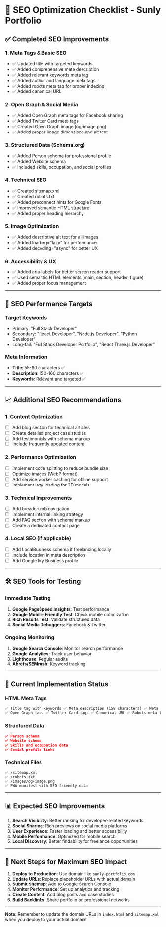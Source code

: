 # 🚀 SEO Optimization Checklist - Sunly Portfolio

## ✅ **Completed SEO Improvements**

### **1. Meta Tags & Basic SEO**

- ✅ Updated title with targeted keywords
- ✅ Added comprehensive meta description
- ✅ Added relevant keywords meta tag
- ✅ Added author and language meta tags
- ✅ Added robots meta tag for proper indexing
- ✅ Added canonical URL

### **2. Open Graph & Social Media**

- ✅ Added Open Graph meta tags for Facebook sharing
- ✅ Added Twitter Card meta tags
- ✅ Created Open Graph image (og-image.png)
- ✅ Added proper image dimensions and alt text

### **3. Structured Data (Schema.org)**

- ✅ Added Person schema for professional profile
- ✅ Added Website schema
- ✅ Included skills, occupation, and social profiles

### **4. Technical SEO**

- ✅ Created sitemap.xml
- ✅ Created robots.txt
- ✅ Added preconnect hints for Google Fonts
- ✅ Improved semantic HTML structure
- ✅ Added proper heading hierarchy

### **5. Image Optimization**

- ✅ Added descriptive alt text for all images
- ✅ Added loading="lazy" for performance
- ✅ Added decoding="async" for better UX

### **6. Accessibility & UX**

- ✅ Added aria-labels for better screen reader support
- ✅ Used semantic HTML elements (main, section, header, figure)
- ✅ Added proper focus management

---

## 🎯 **SEO Performance Targets**

### **Target Keywords**

- Primary: "Full Stack Developer"
- Secondary: "React Developer", "Node.js Developer", "Python Developer"
- Long-tail: "Full Stack Developer Portfolio", "React Three.js Developer"

### **Meta Information**

- **Title**: 55-60 characters ✅
- **Description**: 150-160 characters ✅
- **Keywords**: Relevant and targeted ✅

---

## 📈 **Additional SEO Recommendations**

### **1. Content Optimization**

- [ ] Add blog section for technical articles
- [ ] Create detailed project case studies
- [ ] Add testimonials with schema markup
- [ ] Include frequently updated content

### **2. Performance Optimization**

- [ ] Implement code splitting to reduce bundle size
- [ ] Optimize images (WebP format)
- [ ] Add service worker caching for offline support
- [ ] Implement lazy loading for 3D models

### **3. Technical Improvements**

- [ ] Add breadcrumb navigation
- [ ] Implement internal linking strategy
- [ ] Add FAQ section with schema markup
- [ ] Create a dedicated contact page

### **4. Local SEO (if applicable)**

- [ ] Add LocalBusiness schema if freelancing locally
- [ ] Include location in meta description
- [ ] Add Google My Business profile

---

## 🛠️ **SEO Tools for Testing**

### **Immediate Testing**

1. **Google PageSpeed Insights**: Test performance
2. **Google Mobile-Friendly Test**: Check mobile optimization
3. **Rich Results Test**: Validate structured data
4. **Social Media Debuggers**: Facebook & Twitter

### **Ongoing Monitoring**

1. **Google Search Console**: Monitor search performance
2. **Google Analytics**: Track user behavior
3. **Lighthouse**: Regular audits
4. **Ahrefs/SEMrush**: Keyword tracking

---

## 🔧 **Current Implementation Status**

### **HTML Meta Tags**

```html
✅ Title tag with keywords ✅ Meta description (158 characters) ✅ Meta keywords
✅ Open Graph tags ✅ Twitter Card tags ✅ Canonical URL ✅ Robots meta tag
```

### **Structured Data**

```json
✅ Person schema
✅ Website schema
✅ Skills and occupation data
✅ Social profile links
```

### **Technical Files**

```
✅ /sitemap.xml
✅ /robots.txt
✅ /images/og-image.png
✅ PWA manifest with SEO-friendly data
```

---

## 📊 **Expected SEO Improvements**

1. **Search Visibility**: Better ranking for developer-related keywords
2. **Social Sharing**: Rich previews on social media platforms
3. **User Experience**: Faster loading and better accessibility
4. **Mobile Performance**: Optimized for mobile search
5. **Local Discovery**: Better findability for freelance opportunities

---

## 🚀 **Next Steps for Maximum SEO Impact**

1. **Deploy to Production**: Use domain like `sunly-portfolio.com`
2. **Update URLs**: Replace placeholder URLs with actual domain
3. **Submit Sitemap**: Add to Google Search Console
4. **Monitor Performance**: Set up analytics and tracking
5. **Create Content**: Add blog posts and case studies
6. **Build Backlinks**: Share portfolio on professional networks

---

**Note**: Remember to update the domain URLs in `index.html` and `sitemap.xml` when you deploy to your actual domain!
